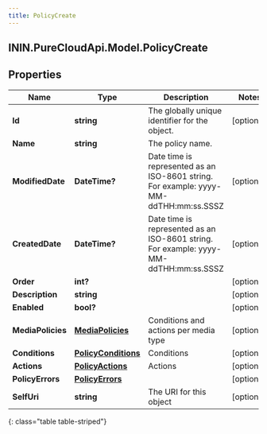 ```yaml
---
title: PolicyCreate
---
```

## ININ.PureCloudApi.Model.PolicyCreate

## Properties

|Name | Type | Description | Notes|
|------------ | ------------- | ------------- | -------------|
| **Id** | **string** | The globally unique identifier for the object. | [optional] |
| **Name** | **string** | The policy name. | |
| **ModifiedDate** | **DateTime?** | Date time is represented as an ISO-8601 string. For example: yyyy-MM-ddTHH:mm:ss.SSSZ | [optional] |
| **CreatedDate** | **DateTime?** | Date time is represented as an ISO-8601 string. For example: yyyy-MM-ddTHH:mm:ss.SSSZ | [optional] |
| **Order** | **int?** |  | [optional] |
| **Description** | **string** |  | [optional] |
| **Enabled** | **bool?** |  | [optional] |
| **MediaPolicies** | [**MediaPolicies**](MediaPolicies.html) | Conditions and actions per media type | [optional] |
| **Conditions** | [**PolicyConditions**](PolicyConditions.html) | Conditions | [optional] |
| **Actions** | [**PolicyActions**](PolicyActions.html) | Actions | [optional] |
| **PolicyErrors** | [**PolicyErrors**](PolicyErrors.html) |  | [optional] |
| **SelfUri** | **string** | The URI for this object | [optional] |
{: class="table table-striped"}


